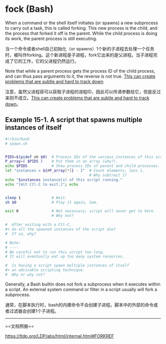 # fock (Bash)

When a command or the shell itself initiates (or spawns) a new subprocess to carry out a task, this is called forking. This new process is the child, and the process that forked it off is the parent. While the child process is doing its work, the parent process is still executing.

当一个命令或者shell自己初始化（or spawns）1个新的子进程去处理一个任务时，被叫作forking。这个新进程是子进程，fork它出来的是父进程。当子进程完成了它的工作，它的父进程仍然运行。

Note that while a parent process gets the process ID of the child process, and can thus pass arguments to it, the reverse is not true. [This can create problems that are subtle and hard to track down](https://tldp.org/LDP/abs/html/gotchas.html#PARCHILDPROBREF).

注意，虽然父进程获可以获取子进程的进程ID，因此可以传递参数给它，但是反过来则不成立。[This can create problems that are subtle and hard to track down](https://tldp.org/LDP/abs/html/gotchas.html#PARCHILDPROBREF)。

## Example 15-1. A script that spawns multiple instances of itself

```bash
#!/bin/bash
# spawn.sh


PIDS=$(pidof sh $0)  # Process IDs of the various instances of this script.
P_array=( $PIDS )    # Put them in an array (why?).
echo $PIDS           # Show process IDs of parent and child processes.
let "instances = ${#P_array[*]} - 1"  # Count elements, less 1.
                                      # Why subtract 1?
echo "$instances instance(s) of this script running."
echo "[Hit Ctl-C to exit.]"; echo


sleep 1              # Wait.
sh $0                # Play it again, Sam.

exit 0               # Not necessary; script will never get to here.
                     # Why not?

#  After exiting with a Ctl-C,
#+ do all the spawned instances of the script die?
#  If so, why?

# Note:
# ----
# Be careful not to run this script too long.
# It will eventually eat up too many system resources.

#  Is having a script spawn multiple instances of itself
#+ an advisable scripting technique.
#  Why or why not?
```

Generally, a Bash builtin does not fork a subprocess when it executes within a script. An external system command or filter in a script usually will fork a subprocess.

通常，在脚本执行时，bash的内建命令不会创建子进程。脚本中的外部的命令或者过滤器会创建1个子进程。

---

==文档照搬==

<https://tldp.org/LDP/abs/html/internal.html#FORKREF>
